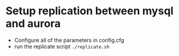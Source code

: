 # Setup replication between mysql and aurora
- Configure all of the parameters in config.cfg
- run the replicate script
`./replicate.sh`
